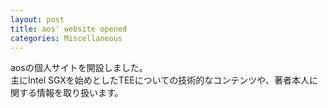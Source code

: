 ```yaml
---
layout: post
title: aos' website opened
categories: Miscellaneous
---
```


aosの個人サイトを開設しました。  
主にIntel SGXを始めとしたTEEについての技術的なコンテンツや、著者本人に関する情報を取り扱います。